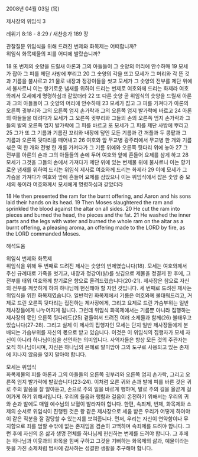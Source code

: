 2008년 04월 03일 (목)

제사장의 위임식 3



레위기 8:18 - 8:29 / 새찬송가 189 장


관찰질문
위임식을 위해 드려진 번제와 화목제는 어떠합니까?  
위임식 화목제물의 피를 어디에 발랐습니까?   

18 또 번제의 숫양을 드릴새 아론과 그의 아들들이 그 숫양의 머리에 안수하매 19 모세가 잡아 그 피를 제단 사방에 뿌리고 20 그 숫양의 각을 뜨고 모세가 그 머리와 각 뜬 것과 기름을 불사르고 21 물로 내장과 정강이들을 씻고 모세가 그 숫양의 전부를 제단 위에서 불사르니 이는 향기로운 냄새를 위하여 드리는 번제로 여호와께 드리는 화제라 여호와께서 모세에게 명령하심과 같았더라 22 또 다른 숫양 곧 위임식의 숫양을 드릴새 아론과 그의 아들들이 그 숫양의 머리에 안수하매 23 모세가 잡고 그 피를 가져다가 아론의 오른쪽 귓부리와 그의 오른쪽 엄지 손가락과 그의 오른쪽 엄지 발가락에 바르고 24 아론의 아들들을 데려다가 모세가 그 오른쪽 귓부리와 그들의 손의 오른쪽 엄지 손가락과 그들의 발의 오른쪽 엄지 발가락에 그 피를 바르고 또 모세가 그 피를 제단 사방에 뿌리고 25 그가 또 그 기름과 기름진 꼬리와 내장에 덮인 모든 기름과 간 꺼풀과 두 콩팥과 그 기름과 오른쪽 뒷다리를 떼어내고 26 여호와 앞 무교병 광주리에서 무교병 한 개와 기름 섞은 떡 한 개와 전병 한 개를 가져다가 그 기름 위에와 오른쪽 뒷다리 위에 놓아 27 그 전부를 아론의 손과 그의 아들들의 손에 두어 여호와 앞에 흔들어 요제를 삼게 하고 28 모세가 그것을 그들의 손에서 가져다가 제단 위에 있는 번제물 위에 불사르니 이는 향기로운 냄새를 위하여 드리는 위임식 제사로 여호와께 드리는 화제라 29 이에 모세가 그 가슴을 가져다가 여호와 앞에 흔들어 요제를 삼았으니 이는 위임식에서 잡은 숫양 중 모세의 몫이라 여호와께서 모세에게 명령하심과 같았더라    

18 He then presented the ram for the burnt offering, and Aaron and his sons laid their hands on its head. 19 Then Moses slaughtered the ram and sprinkled the blood against the altar on all sides. 20 He cut the ram into pieces and burned the head, the pieces and the fat. 21 He washed the inner parts and the legs with water and burned the whole ram on the altar as a burnt offering, a pleasing aroma, an offering made to the LORD by fire, as the LORD commanded Moses.

해석도움





위임식 번제와 화목제  
위임식을 위해 두 번째로 드려진 제사는 숫양의 번제였습니다(18). 모세는 여호와께서 주신 규례대로 가죽을 벗기고, 내장과 정강이(발)를 씻김으로 제물을 정결케 한 후에, 그 전부를 태워 여호와께 향기로운 향으로 올려드렸습니다(20-21). 제사장은 참으로 자신의 전부를 깨끗하게 하여 하나님께 헌신해야 할 자인 것입니다. 세 번째로 드려진 제사는 위임식을 위한 화목제였습니다. 일반적인 화목제에서 기름은 여호와께 불태워드리고, 거제로 드린 오른쪽 뒷다리는 집전하는 제사장에게, 그리고 요제로 드린 가슴부위는 일반 제사장들에게 나누어지게 됩니다. 그런데 위임식 화목제에서는 기름뿐 아니라 집행하는 제사장의 몫인 오른쪽 뒷다리도(25) 곁들여서 드려진 여러 소제물과 함께(26) 불태우고 있습니다(27-28). 그리고 실제 이 제사의 집행자인 모세는 단지 일반 제사장들에게 분배되는 가슴부위를 자신의 몫으로 받고 있습니다. 이것은 이 위임식의 집행자가 모세 자신이 아니라 하나님이심을 선언하는 의미입니다. 사역자들은 항상 모든 것의 주관자는 오직 하나님이시며, 자신은 하나님의 은혜로 말미암아 그의 도구로 사용되고 있는 존재에 지나지 않음을 잊지 말아야 합니다.       

모세는 위임식  
화목제물의 피를 아론과 그의 아들들의 오른쪽 귓부리와 오른쪽 엄지 손가락, 그리고 오른쪽 엄지 발가락에 발랐습니다(23-24). 이처럼 오른 귀와 손과 발에 피를 바른 것은 귀로 주의 말씀을 잘 알아듣고, 손으로 주의 일을 바르게 행하며, 발로 주의 길을 올곧게 걸어가게 하기 위해서입니다. 우리의 들음과 행함과 걸음이 온전하기 위해서는 우리의 귀와 손과 발에도 매일 예수님의 보혈이 발라져야 합니다. 한편, 속죄제, 번제, 화목제와 소제의 순서로 위임식이 진행된 것은 왕 같은 제사장으로 세움 받은 우리가 어떻게 하여야 이 같은 직분을 잘 감당할 수 있는지를 보여줍니다. 먼저, 우리는 자신이 연약함이나 무지함으로 죄를 범할 수밖에 없는 존재임을 겸손히 고백하며 속죄제를 드려야 합니다. 그런 후에 자신의 온 삶과 생명 전체를 하나님께 헌신하는 번제를 드려야 합니다. 그 후에는 하나님과 이웃과의 화목을 힘써 구하고 그것을 기뻐하는 화목제의 삶과, 예물이라는 뜻을 가진 소제처럼 범사에 감사하는 성결한 생활을 추구해야 합니다.